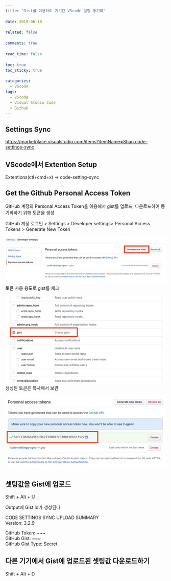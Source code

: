 ```yaml
---
title: "Gist를 이용하여 기기간 VScode 설정 동기화"

date: 2019-06-18

related: false

comments: true

read_time: false

toc: true
toc_sticky: true

categories:
  - VScode
tags:
  - VScode
  - Visual Studio Code
  - Github
---
```


## Settings Sync

<https://marketplace.visualstudio.com/items?itemName=Shan.code-settings-sync>

## VScode에서 Extention Setup

Extentions(ctl+cmd+x) -> code-setting-sync

## Get the Github Personal Access Token

GitHub 계정의 Personal Access Token을 이용해서 gist를 업로드, 다운로드하여 동기화하기 위해 토큰을 생성

GitHub 계정 로그인 > Settings > Developer settings> Personal Access Tokens > Generate New Token

![generate new token](/assets/images/gist_1.png)
토큰 사용 용도로 gist를 체크

![check gist](/assets/images/gist_2.png)
생성된 토큰은 복사해서 보관

![generated new token](/assets/images/gist_3.png)

## 셋팅값을 Gist에 업로드

Shift + Alt + U

Output에 Gist Id가 생성된다

CODE SETTINGS SYNC UPLOAD SUMMARY  
Version: 3.2.9

GitHub Token: ~~~  
GitHub Gist: ~~~  
GitHub Gist Type: Secret

## 다른 기기에서 Gist에 업로드된 셋팅값 다운로드하기

Shift + Alt + D

